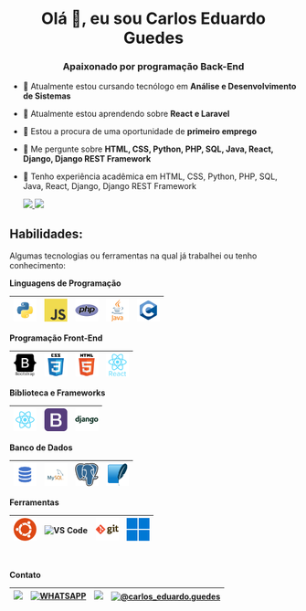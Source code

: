 <h1 align="center">Olá 👋, eu sou Carlos Eduardo Guedes</h1>
<h3 align="center">Apaixonado por programação Back-End</h3>

- 🔭 Atualmente estou cursando tecnólogo em **Análise e Desenvolvimento de Sistemas**

- 🌱 Atualmente estou aprendendo sobre **React e Laravel**

- 🤝 Estou a procura de uma oportunidade de **primeiro emprego**

- 💬 Me pergunte sobre **HTML, CSS, Python, PHP, SQL, Java, React, Django, Django REST Framework**

- 📄 Tenho experiência acadêmica em HTML, CSS, Python, PHP, SQL, Java, React, Django, Django REST Framework

  <div>
    <a href='https://github.com/Carlos-Eduardo-Guedes-01'>
      <img height="180em" src="https://github-readme-stats.vercel.app/api?username=anuraghazra&show_icons=true&theme=cobalt&count_private=true" />
      <img height="180em" src="https://github-readme-stats.vercel.app/api/top-langs/?username=Carlos-Eduardo-Guedes-01&layout=compact&langs_count=16&theme=cobalt" />
  </a>
</div>

  ## Habilidades:

  Algumas tecnologias ou ferramentas na qual já trabalhei ou tenho conhecimento:

  **Linguagens de Programação**

  <img title="Python" alt="Python" width="40px" src="https://raw.githubusercontent.com/github/explore/master/topics/python/python.png" />|<img alt="JS" title="JavaScript" width="40px" src="https://raw.githubusercontent.com/github/explore/master/topics/javascript/javascript.png">|<img alt="PHP" title="PHP" width="40px" src="https://raw.githubusercontent.com/github/explore/main/topics/php/php.png">|<img title="JAVA" alt="Java" width="40px" src="https://raw.githubusercontent.com/github/explore/main/topics/java/java.png">|<img title="C" alt="C" width="40px" src="https://raw.githubusercontent.com/github/explore/master/topics/c/c.png">
  |--|--|--|--|--|

  **Programação Front-End**
  
  <a href="https://getbootstrap.com" target="_blank" rel="noreferrer"> <img src="https://raw.githubusercontent.com/devicons/devicon/master/icons/bootstrap/bootstrap-plain-wordmark.svg" alt="bootstrap" width="40" height="40"/> </a>|<a href="https://www.w3schools.com/css/" target="_blank" rel="noreferrer"> <img src="https://raw.githubusercontent.com/devicons/devicon/master/icons/css3/css3-original-wordmark.svg" alt="css3" width="40" height="40"/> </a>|<a href="https://www.w3.org/html/" target="_blank" rel="noreferrer"> <img src="https://raw.githubusercontent.com/devicons/devicon/master/icons/html5/html5-original-wordmark.svg" alt="html5" width="40" height="40"/> </a>|<a href="https://reactjs.org/" target="_blank" rel="noreferrer"> <img src="https://raw.githubusercontent.com/devicons/devicon/master/icons/react/react-original-wordmark.svg" alt="react" width="40" height="40"/> </a>
|--|--|--|--|
    
  **Biblioteca e Frameworks**

  <img title="React" alt="React" width="40px" src="https://raw.githubusercontent.com/github/explore/master/topics/react/react.png">|<img title="Bootstrap" alt="Bootstrap" width="40px" src="https://raw.githubusercontent.com/github/explore/master/topics/bootstrap/bootstrap.png">|<img title="Django" alt="Django" width="40px" src="https://raw.githubusercontent.com/github/explore/master/topics/django/django.png">
  |--|--|--|


  **Banco de Dados**

  <img title="SQL" alt="SQL" width="40px" src="https://raw.githubusercontent.com/github/explore/master/topics/sql/sql.png">|<img title="MySQL" alt="MySQL" width="40px" src="https://raw.githubusercontent.com/github/explore/master/topics/mysql/mysql.png">|<img title="PostgreSQL" alt="PostgreSQL" width="40px" src="https://raw.githubusercontent.com/github/explore/master/topics/postgresql/postgresql.png">|<img title="SQLite" alt="SQLite" width="40px" src="https://raw.githubusercontent.com/github/explore/master/topics/sqlite/sqlite.png"> <br>
  |--|--|--|--|

  **Ferramentas**

  <img title="Ubuntu" alt="Ubuntu" width="40px" src="https://raw.githubusercontent.com/github/explore/master/topics/ubuntu/ubuntu.png">|<img title="VS Code" alt="VS Code" width="40px" src="https://img.icons8.com/fluent/48/000000/visual-studio-code-2019.png">|<img title="git" alt="git" width="40px" src="https://raw.githubusercontent.com/github/explore/master/topics/git/git.png">|<img title="Windows" alt="Windows" width="40px" src="https://raw.githubusercontent.com/github/explore/master/topics/windows/windows.png">
  |--|--|--|--|
  <br>

  **Contato**

<a href="https://www.linkedin.com/in/carlos-eduardo-guedes-562573187"><img src="https://cdn2.iconfinder.com/data/icons/social-media-2285/512/1_Linkedin_unofficial_colored_svg-128.png" width="40"></a>|[![WHATSAPP](https://img.shields.io/badge/WhatsApp-25D366?style=for-the-badge&logo=whatsapp&logoColor=white)]( https://wa.me/89999244419)|<a href="mailto:carloseduardoguedes89981456761@gmail.com"><img src="https://img.shields.io/badge/Gmail-D14836?style=for-the-badge&logo=gmail&logoColor=white" width="100">|<a href="https://instagram.com/carlos_eduardo.guedes" target="blank"><img align="center" src="https://raw.githubusercontent.com/rahuldkjain/github-profile-readme-generator/master/src/images/icons/Social/instagram.svg" alt="@carlos_eduardo.guedes" height="30" width="40" /></a>
|--|--|--|--|
